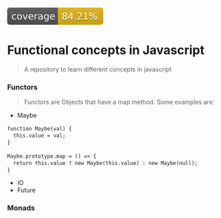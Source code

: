 ![coverage](./coverage/badge-statements.svg)
# Functional concepts in Javascript
> A repository to learn different concepts in javascript

### Functors
> Functors are Objects that have a map method. Some examples are: 
- Maybe
```
function Maybe(val) {
  this.value = val;
}

Maybe.prototype.map = () => {
  return this.value ? new Maybe(this.value) : new Maybe(null);
}
```
- IO
- Future
### Monads
